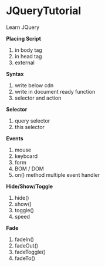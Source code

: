 # JQueryTutorial
Learn JQuery

**Placing Script**
1. in body tag
2. in head tag
3. external

**Syntax**
1. write below cdn
2. write in document ready function
3. selector and action

**Selector**
1. query selector
2. this selector

**Events**
1. mouse
2. keyboard
3. form
4. BOM / DOM
5. on() method multiple event handler

**Hide/Show/Toggle**
1. hide()
2. show()
3. toggle()
4. speed

**Fade**
1. fadeIn()
2. fadeOut()
3. fadeToggle()
4. fadeTo()